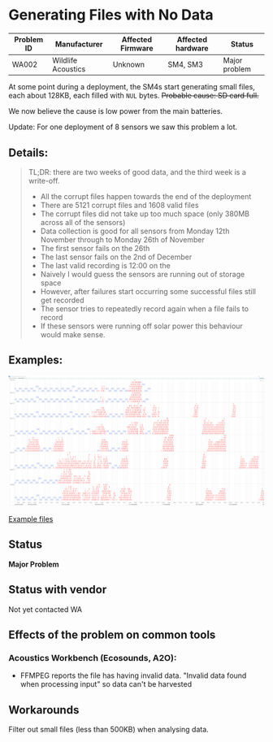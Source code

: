 # Generating Files with No Data

|Problem ID | Manufacturer      | Affected Firmware| Affected hardware | Status              |
|-----------|-------------------|------------------|-------------------|---------------------|
|WA002         |Wildlife Acoustics |      Unknown            |   SM4, SM3          |Major problem     |

At some point during a deployment, the SM4s start generating small files, each
about 128KB, each filled with `NUL` bytes. ~~Probable cause: SD card full.~~

We now believe the cause is low power from the main batteries.

Update: For one deployment of 8 sensors we saw this problem a lot.

## Details: 
> TL;DR: there are two weeks of good data, and the third week is a write-off.
> 
> - All the corrupt files happen towards the end of the deployment
> - There are 5121 corrupt files and 1608 valid files
> - The corrupt files did not take up too much space (only 380MB across all of the sensors)
> - Data collection is good for all sensors from Monday 12th November through to Monday 26th of November
> - The first sensor fails on the 26th
> - The last sensor fails on the 2nd of December
> - The last valid recording is 12:00 on the 
> - Naively I would guess the sensors are running out of storage space
> - However, after failures start occurring some successful files still get recorded
> - The sensor tries to repeatedly record again when a file fails to record
> - If these sensors were running off solar power this behaviour would make sense.

## Examples:
![sm4_failures_empty_file.png](../media/sm4_failures_empty_file.png)


[Example files](https://cloudstor.aarnet.edu.au/plus/s/hrmQPSrkqV0Evvv?path=%2Fwildlife_acoustics%2FWA002)

## Status

**Major Problem**

## Status with vendor

Not yet contacted WA

## Effects of the problem on common tools

### Acoustics Workbench (Ecosounds, A2O):
- FFMPEG reports the file has having invalid data. "Invalid data found
when processing input" so data can't be harvested

## Workarounds

Filter out small files (less than 500KB) when analysing data.
